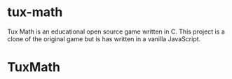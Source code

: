 # tux-math
Tux Math is an educational open source game written in C. This project is a clone of the original game but is has written in a vanilla JavaScript.
# TuxMath
